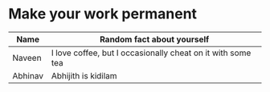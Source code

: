 # Make your work permanent

| Name        | Random fact about yourself     |
|-------------|--------|
| Naveen      | I love coffee, but I occasionally cheat on it with some tea |
|Abhinav       | Abhijith is kidilam|
